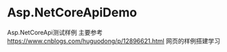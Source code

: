 # Asp.NetCoreApiDemo
Asp.NetCoreApi测试样例
主要参考 https://www.cnblogs.com/huguodong/p/12896621.html 网页的样例搭建学习
